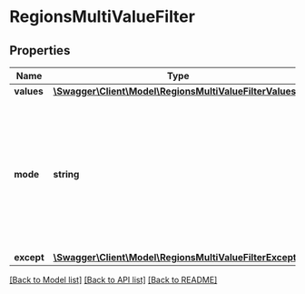 # RegionsMultiValueFilter

## Properties
Name | Type | Description | Notes
------------ | ------------- | ------------- | -------------
**values** | [**\Swagger\Client\Model\RegionsMultiValueFilterValues[]**](RegionsMultiValueFilterValues.md) |  | 
**mode** | **string** | Boolean logic mode. Defaults to any. **NOTE: We plan on adding more modes soon. Some of the existing modes might not be implemented for all filters** | [optional] 
**except** | [**\Swagger\Client\Model\RegionsMultiValueFilterExcept**](RegionsMultiValueFilterExcept.md) |  | [optional] 

[[Back to Model list]](../README.md#documentation-for-models) [[Back to API list]](../README.md#documentation-for-api-endpoints) [[Back to README]](../README.md)


